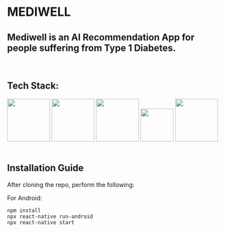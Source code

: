 # MEDIWELL

## Mediwell is an AI Recommendation App for people suffering from Type 1 Diabetes.
</br>

## Tech Stack:

<img src="https://img.shields.io/badge/React-20232A?style=for-the-badge&logo=react&logoColor=61DAFB" style="width:100px">
<img src="https://img.shields.io/badge/gradle-02303A?style=for-the-badge&logo=gradle&logoColor=white" style="width:100px">
<img src="https://img.shields.io/badge/fastapi-109989?style=for-the-badge&logo=FASTAPI&logoColor=white" style="width:100px">
<img src="https://img.shields.io/badge/CSS3-1572B6?style=for-the-badge&logo=css3&logoColor=white" style="width:77px">
<img src="" style="width:100px">
</br></br>

## Installation Guide
After cloning the repo, perform the following:

For Android:

```
npm install
npx react-native run-android
npx react-native start
```






